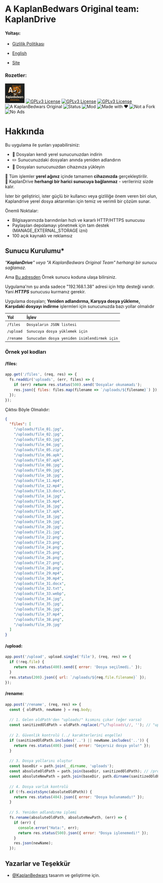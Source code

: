
# A KaplanBedwars Original team: KaplanDrive

#### Yoltaşı:
- [Gizlilik Politikası](https://github.com/KaplanBedwars/kaplandrive/blob/main/TERMS.md)

- [English](https://github.com/KaplanBedwars/kaplandrive/blob/main/README_english.md)

-  [Site](https://kaplanbedwars.github.io/kaplandrive/)

### Rozetler:

[![Orginal](https://github.com/KaplanBedwars/KaplanBedwars/blob/main/q(1).png)](https://choosealicense.com/licenses/mit/)
[![GPLv3 License](https://img.shields.io/badge/License-GPL%20v3-yellow.svg)](https://opensource.org/licenses/)
[![GPLv3 License](https://img.shields.io/badge/Language-Java-blue)](https://opensource.org/licenses/)
[![GPLv3 License](https://img.shields.io/badge/Platform-Android-Green
)](https://opensource.org/licenses/)
![A KaplanBedwars Original](https://img.shields.io/badge/A_KaplanBedwars_Original-%E2%AD%90-orange)
![Status](https://img.shields.io/badge/status-stable-brightgreen)
![Mod](https://img.shields.io/badge/type-Android_App-red)
![Made with ❤️](https://img.shields.io/badge/Made_with-KaplanBedwars%E2%9D%A4-red)
![Not a Fork](https://img.shields.io/badge/100%25-Original-orange)
![No Ads](https://img.shields.io/badge/No-Ads-green)




# Hakkında



Bu uygulama ile şunları yapabilirsiniz:
- 🔽 Dosyaları kendi yerel sunucunuzdan indirin
- ✏️ Sunucunuzdaki dosyaları anında yeniden adlandırın
- 🔼 Dosyaları sunucunuzdan cihazınıza yükleyin

📡 Tüm işlemler **yerel ağınız** içinde tamamen **cihazınızda** gerçekleştirilir.  
🚫 KaplanDrive **herhangi bir harici sunucuya bağlanmaz** - verileriniz sizde kalır.

İster bir geliştirici, ister güçlü bir kullanıcı veya gizliliğe önem veren biri olun, Kaplandrive yerel dosya aktarımları için temiz ve verimli bir çözüm sunar.

Önemli Noktalar:
- Bilgisayarınızda barındırılan hızlı ve kararlı HTTP/HTTPS sunucusu
- Paylaşılan depolamayı yönetmek için tam destek (MANAGE_EXTERNAL_STORAGE izni)
- 100 açık kaynaklı ve reklamsız





## Sunucu Kurulumu*

*"**KaplanDrive**" veya *"A KaplanBedwars Original Team*" herhangi bir sunucu sağlamaz.*

 Ama [Bu adresden](https://github.com/KaplanBedwars/kaplandrive/tree/main/kaplandrive-example-server) Örnek sunucu koduna ulaşa bilirsiniz.

 Uygulama'nın şu anda sadece "192.168.1.38" adresi için http desteği varıdr. Yani ***HTTPS*** sunucusu kurmanız gerekir. 
 
 Uygulama dosyaları; **Yeniden adlandırma, Karşıya dosya yükleme, Karşıdaki dosyayı indirme** işlermleri için sunucunuzda bazı yollar olmalıdır

 | Yol | İşlev
| :-------- | :------- 
| `/files`      | `Dosyaların JSON listesi` 
| `/upload`           | `Sunucuya dosya yüklemek için`
|     `/rename`          |`Sunucudan dosya yeniden isimlendirmek için`

### Örnek yol kodları


#### /files:


```js
app.get('/files', (req, res) => {
  fs.readdir('uploads', (err, files) => {
    if (err) return res.status(500).send('Dosyalar okunamadı');
    res.json({ files: files.map(filename => `/uploads/${filename}`) });
  });
});

```

Çıktısı Böyle Olmalıdır:

```json
{
  "files": [
    "/uploads/file_01.jpg",
    "/uploads/file_02.jpg",
    "/uploads/file_03.jpg",
    "/uploads/file_04.jpg",
    "/uploads/file_05.zip",
    "/uploads/file_06.apk",
    "/uploads/file_07.apk",
    "/uploads/file_08.jpg",
    "/uploads/file_09.jpg",
    "/uploads/file_10.jpg",
    "/uploads/file_11.mp4",
    "/uploads/file_12.mp4",
    "/uploads/file_13.docx",
    "/uploads/file_14.jpg",
    "/uploads/file_15.mp4",
    "/uploads/file_16.jpg",
    "/uploads/file_17.apk",
    "/uploads/file_18.jpg",
    "/uploads/file_19.jpg",
    "/uploads/file_20.jpg",
    "/uploads/file_21.jpg",
    "/uploads/file_22.png",
    "/uploads/file_23.png",
    "/uploads/file_24.png",
    "/uploads/file_25.png",
    "/uploads/file_26.png",
    "/uploads/file_27.png",
    "/uploads/file_28.png",
    "/uploads/file_29.mp4",
    "/uploads/file_30.mp4",
    "/uploads/file_31.docx",
    "/uploads/file_32.txt",
    "/uploads/file_33.webp",
    "/uploads/file_34.jpg",
    "/uploads/file_35.jpg",
    "/uploads/file_36.jpg",
    "/uploads/file_37.mp4",
    "/uploads/file_38.png",
    "/uploads/file_39.jpg"
  ]
}


```

#### /upload:

```js
app.post('/upload', upload.single('file'), (req, res) => {
  if (!req.file) {
    return res.status(400).send({ error: 'Dosya seçilmedi.' });
  }
  res.status(200).json({ url: `/uploads/${req.file.filename}` });
});
```


#### /rename:

```js
app.post('/rename', (req, res) => {
  const { oldPath, newName } = req.body;

  // 1. Gelen oldPath'den "uploads/" kısmını çıkar (eğer varsa)
  const sanitizedOldPath = oldPath.replace(/^\/?uploads\//, ''); // "uploads/ilk.apk" → "ilk.apk"

  // 2. Güvenlik kontrolü (../ karakterlerini engelle)
  if (sanitizedOldPath.includes('..') || newName.includes('..')) {
    return res.status(400).json({ error: "Geçersiz dosya yolu!" });
  }

  // 3. Dosya yollarını oluştur
  const baseDir = path.join(__dirname, 'uploads');
  const absoluteOldPath = path.join(baseDir, sanitizedOldPath); // /proje_dizini/uploads/ilk.apk
  const absoluteNewPath = path.join(baseDir, path.dirname(sanitizedOldPath), newName);

  // 4. Dosya varlık kontrolü
  if (!fs.existsSync(absoluteOldPath)) {
    return res.status(404).json({ error: "Dosya bulunamadı!" });
  }

  // 5. Yeniden adlandırma işlemi
  fs.rename(absoluteOldPath, absoluteNewPath, (err) => {
    if (err) {
      console.error("Hata:", err);
      return res.status(500).json({ error: "Dosya işlenemedi!" });
    }
    res.json(newName);
  });


  ```
## Yazarlar ve Teşekkür

- [@KaplanBedwars](https://github.com/KaplanBedwars) tasarım ve geliştirme için.

  
